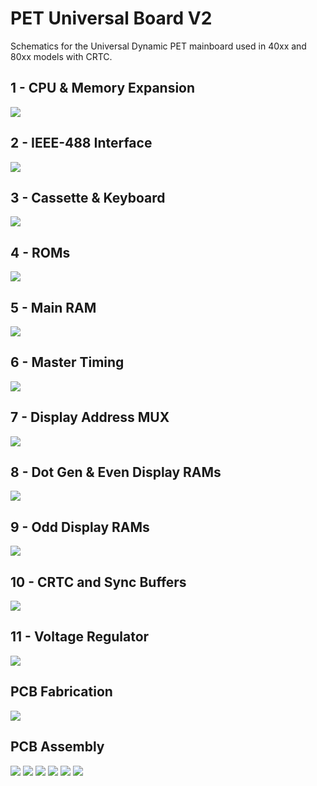 # PET Universal Board V2

Schematics for the Universal Dynamic PET mainboard used in 40xx and 80xx models with CRTC.

## 1 - CPU & Memory Expansion

[![](img/8032087-01.png)](https://raw.githubusercontent.com/DLehenbauer/cbm-pet-schematics/main/cbm_pet_universal_dynamic_v2/img/8032087-01.png)

## 2 - IEEE-488 Interface

[![](img/8032087-02.png)](https://raw.githubusercontent.com/DLehenbauer/cbm-pet-schematics/main/cbm_pet_universal_dynamic_v2/img/8032087-02.png)

## 3 - Cassette & Keyboard

[![](img/8032087-03.png)](https://raw.githubusercontent.com/DLehenbauer/cbm-pet-schematics/main/cbm_pet_universal_dynamic_v2/img/8032087-03.png)

## 4 - ROMs

[![](img/8032087-04.png)](https://raw.githubusercontent.com/DLehenbauer/cbm-pet-schematics/main/cbm_pet_universal_dynamic_v2/img/8032087-04.png)

## 5 - Main RAM

[![](img/8032087-05.png)](https://raw.githubusercontent.com/DLehenbauer/cbm-pet-schematics/main/cbm_pet_universal_dynamic_v2/img/8032087-05.png)

## 6 - Master Timing

[![](img/8032087-06.png)](https://raw.githubusercontent.com/DLehenbauer/cbm-pet-schematics/main/cbm_pet_universal_dynamic_v2/img/8032087-06.png)

## 7 - Display Address MUX

[![](img/8032087-07.png)](https://raw.githubusercontent.com/DLehenbauer/cbm-pet-schematics/main/cbm_pet_universal_dynamic_v2/img/8032087-07.png)

## 8 - Dot Gen & Even Display RAMs

[![](img/8032087-08.png)](https://raw.githubusercontent.com/DLehenbauer/cbm-pet-schematics/main/cbm_pet_universal_dynamic_v2/img/8032087-08.png)

## 9 - Odd Display RAMs

[![](img/8032087-09.png)](https://raw.githubusercontent.com/DLehenbauer/cbm-pet-schematics/main/cbm_pet_universal_dynamic_v2/img/8032087-09.png)

## 10 - CRTC and Sync Buffers

[![](img/8032087-10.png)](https://raw.githubusercontent.com/DLehenbauer/cbm-pet-schematics/main/cbm_pet_universal_dynamic_v2/img/8032087-10.png)

## 11 - Voltage Regulator

[![](img/8032087-11.png)](https://raw.githubusercontent.com/DLehenbauer/cbm-pet-schematics/main/cbm_pet_universal_dynamic_v2/img/8032087-11.png)

## PCB Fabrication

[![](img/8032088-1.png)](https://raw.githubusercontent.com/DLehenbauer/cbm-pet-schematics/main/cbm_pet_universal_dynamic_v2/img/8032088-1.png)

## PCB Assembly

[![](img/8032090-1.png)](https://raw.githubusercontent.com/DLehenbauer/cbm-pet-schematics/main/cbm_pet_universal_dynamic_v2/img/8032090-1.png)
[![](img/8032090-2.png)](https://raw.githubusercontent.com/DLehenbauer/cbm-pet-schematics/main/cbm_pet_universal_dynamic_v2/img/8032090-2.png)
[![](img/8032090-3.png)](https://raw.githubusercontent.com/DLehenbauer/cbm-pet-schematics/main/cbm_pet_universal_dynamic_v2/img/8032090-3.png)
[![](img/8032090-4.png)](https://raw.githubusercontent.com/DLehenbauer/cbm-pet-schematics/main/cbm_pet_universal_dynamic_v2/img/8032090-4.png)
[![](img/8032090-5.png)](https://raw.githubusercontent.com/DLehenbauer/cbm-pet-schematics/main/cbm_pet_universal_dynamic_v2/img/8032090-5.png)
[![](img/8032090-7.png)](https://raw.githubusercontent.com/DLehenbauer/cbm-pet-schematics/main/cbm_pet_universal_dynamic_v2/img/8032090-7.png)
